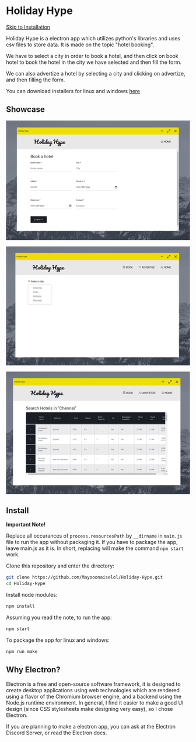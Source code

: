 # Holiday Hype

[Skip to Installation](https://github.com/Mayooonaiselol/Holiday-Hype/tree/master#install)

Holiday Hype is a electron app which utilizes python's libraries and uses csv files to store data. It is made on the topic "hotel booking".

We have to select a city in order to book a hotel, and then click on book hotel to book the hotel in the city we have selected and then fill the form.

We can also advertize a hotel by selecting a city and clicking on advertize, and then filling the form.

You can download installers for linux and windows [here](https://github.com/Mayooonaiselol/Holiday-Hype/releases)

## Showcase

![Book Hotels](Screenshots/Screenshot_20220720_213843.png)

![Select Cities](Screenshots/Screenshot_20220720_213902.png)

![Browse Hotels](Screenshots/Screenshot_20220720_213925.png)

## Install

**Important Note!**

Replace all occurances of `process.resourcesPath` by `__dirname` in `main.js` file to run the app without packaging it.
If you have to package the app, leave main.js as it is.
In short, replacing will make the command `npm start` work.

Clone this repository and enter the directory:

```bash
git clone https://github.com/Mayooonaiselol/Holiday-Hype.git
cd Holiday-Hype
```

Install node modules:

```bash
npm install
```

Assuming you read the note, to run the app:

```bash
npm start
```

To package the app for linux and windows:

```bash
npm run make
```

## Why Electron?

Electron is a free and open-source software framework, it is designed to create desktop applications using web technologies which are rendered using a flavor of the Chromium browser engine, and a backend using the Node.js runtime environment. In general, I find it easier to make a good UI design (since CSS stylesheets make designing very easy), so I chose Electron.

If you are planning to make a electron app, you can ask at the Electron Discord Server, or read the Electron docs.
